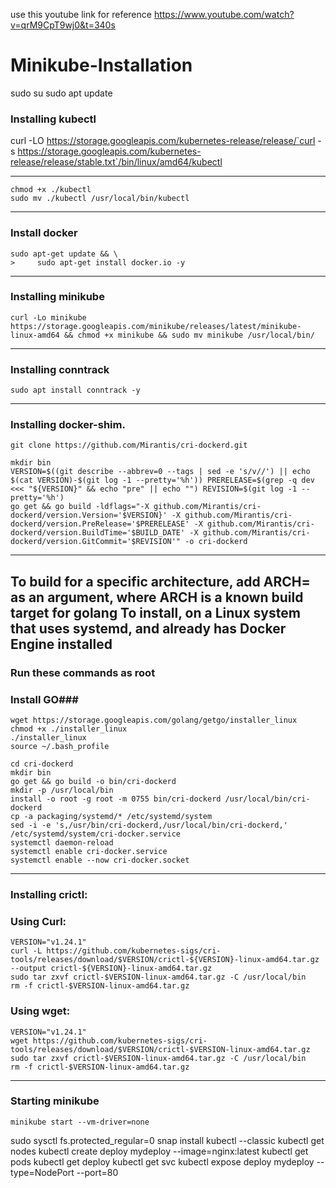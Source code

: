 use this youtube link for reference
https://www.youtube.com/watch?v=qrM9CpT9wj0&t=340s
# Minikube-Installation
sudo su
sudo apt update
### Installing kubectl

curl -LO https://storage.googleapis.com/kubernetes-release/release/`curl -s https://storage.googleapis.com/kubernetes-release/release/stable.txt`/bin/linux/amd64/kubectl

------------------------------------------------------------------
```
chmod +x ./kubectl
sudo mv ./kubectl /usr/local/bin/kubectl
```
------------------------------------------------------------------
### Install docker
```
sudo apt-get update && \
>     sudo apt-get install docker.io -y
```
------------------------------------------------------------------
### Installing minikube
```
curl -Lo minikube https://storage.googleapis.com/minikube/releases/latest/minikube-linux-amd64 && chmod +x minikube && sudo mv minikube /usr/local/bin/
```
------------------------------------------------------------------
### Installing conntrack
```
sudo apt install conntrack -y
```
------------------------------------------------------------------
### Installing docker-shim.
```
git clone https://github.com/Mirantis/cri-dockerd.git
```
```
mkdir bin
VERSION=$((git describe --abbrev=0 --tags | sed -e 's/v//') || echo $(cat VERSION)-$(git log -1 --pretty='%h')) PRERELEASE=$(grep -q dev <<< "${VERSION}" && echo "pre" || echo "") REVISION=$(git log -1 --pretty='%h')
go get && go build -ldflags="-X github.com/Mirantis/cri-dockerd/version.Version='$VERSION}' -X github.com/Mirantis/cri-dockerd/version.PreRelease='$PRERELEASE' -X github.com/Mirantis/cri-dockerd/version.BuildTime='$BUILD_DATE' -X github.com/Mirantis/cri-dockerd/version.GitCommit='$REVISION'" -o cri-dockerd
```
------------------------------------------------------------------
To build for a specific architecture, add ARCH= as an argument, where ARCH is a known build target for golang
To install, on a Linux system that uses systemd, and already has Docker Engine installed
------------------------------------------------------------------

### Run these commands as root
### Install GO###
```
wget https://storage.googleapis.com/golang/getgo/installer_linux
chmod +x ./installer_linux
./installer_linux
source ~/.bash_profile
```

```
cd cri-dockerd
mkdir bin
go get && go build -o bin/cri-dockerd
mkdir -p /usr/local/bin
install -o root -g root -m 0755 bin/cri-dockerd /usr/local/bin/cri-dockerd
cp -a packaging/systemd/* /etc/systemd/system
sed -i -e 's,/usr/bin/cri-dockerd,/usr/local/bin/cri-dockerd,' /etc/systemd/system/cri-docker.service
systemctl daemon-reload
systemctl enable cri-docker.service
systemctl enable --now cri-docker.socket
```

------------------------------------------------------------------

### Installing crictl:

### Using Curl:

```
VERSION="v1.24.1"
curl -L https://github.com/kubernetes-sigs/cri-tools/releases/download/$VERSION/crictl-${VERSION}-linux-amd64.tar.gz --output crictl-${VERSION}-linux-amd64.tar.gz
sudo tar zxvf crictl-$VERSION-linux-amd64.tar.gz -C /usr/local/bin
rm -f crictl-$VERSION-linux-amd64.tar.gz
```

### Using wget:
```
VERSION="v1.24.1"
wget https://github.com/kubernetes-sigs/cri-tools/releases/download/$VERSION/crictl-$VERSION-linux-amd64.tar.gz
sudo tar zxvf crictl-$VERSION-linux-amd64.tar.gz -C /usr/local/bin
rm -f crictl-$VERSION-linux-amd64.tar.gz
```
------------------------------------------------------------------
### Starting minikube
```
minikube start --vm-driver=none
```
sudo sysctl fs.protected_regular=0
snap install kubectl --classic
kubectl get nodes
kubectl create deploy mydeploy --image=nginx:latest
kubectl get pods
kubectl get deploy
kubectl get svc
kubectl expose deploy mydeploy --type=NodePort --port=80
